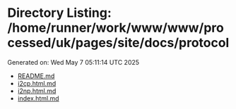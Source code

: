 # Directory Listing: /home/runner/work/www/www/processed/uk/pages/site/docs/protocol
Generated on: Wed May  7 05:11:14 UTC 2025

- [README.md](README.md)
- [i2cp.html.md](i2cp.html.md)
- [i2np.html.md](i2np.html.md)
- [index.html.md](index.html.md)
